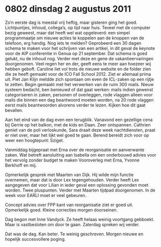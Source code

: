 # 0802 dinsdag 2 augustus 2011
Zo’n eerste dag is meestal vrij heftig, maar gisteren ging het goed. Lichtpuntjes, inhoud, collega’s, op tijd naar huis. Teveel met de computer bezig geweest, maar dat heeft wel wat opgeleverd: een simpel programmaatje om nieuwe acties te koppelen aan de knoppen van de telefoon, erg handig. Nog iets te melden? Geprobeerd een 30 dagen schema te maken voor het schrijven van een artikel, in dit geval de keynote voor de AIP conferentie in Genua op 21 september. Dat schema is goed gelukt, nu de inhoud nog. Verder met deze en gene de vakantieervaringen doorgenomen. Veel regen her en der, geeft eens te meer aan hoezeer wij hebben geboft. Caroline liet vol trots de nieuwe website en de folder zien die ze heeft gemaakt voor de ICO Fall School 2012. Ziet er allemaal prima uit. Piet Jan Klijn meldde zich spontaan om even de ICL-zaken op een rijtje te zetten. Begin gemaakt met het verwerken van de ruim 300 mails. Nieuw systeem bedacht, ben benieuwd of dat gaat werken: mails indien gewenst categoriseren in zaken, personen of overleggen, rode vlaggen alleen voor mails die binnen een dag beantwoord moeten worden, na 20 rode vlaggen eerst mails beantwoorden alvorens verder te lezen. Kijken hoe dit gaat bevallen.

Aan het eind van de dag even een terugblik. Vanavond een gezellige cena bij Gerrie op het balkon, met de kids en Daan. Zeer ontspannen. Cathrien geniet van de poli verloskunde, Sara draait deze week nachtdiensten, praat er niet over, maar het lijkt wel goed te gaan. Berend bereidt zich voor op weer een hoogtepunt: Sziget.

Vanmiddag bijgepraat met Erna over de reorganisatie en aanverwante zaken. Wat betreft aansluiting aan Isabella om een onderbouwd advies voor het vervolg zonder budget te maken Vooroverleg met Erna, Yvonne Berkhoff en mij.

Opmerkelijk gesprek met Maarten van Dijk. Hij wilde mijn functie overnemen, maar dat is door Lex tegengehouden. Verder heeft Lex aangegeven dat voor Lilian in ieder geval een oplossing gevonden moet worden. Twee pluspunten. Verder met Maarten tijdpad doorgenomen. In de week voor EARLI moet er veel gebeuren.

Concept advies over FPP kant van reorganisatie ziet er goed uit. Opmerkelijk goed. Kleine correcties morgen doorseinen.

Dag begon met Inne Vandyck. Ze heeft helaas weinig voortgang gebboekt. Maar is vastbesloten om door te gaan. Zaterdag spreken wij verder.

Dat was de dag. Kan beter. Te weinig geschreven. Morgen nieuwe en hopelijk succesvollere poging.